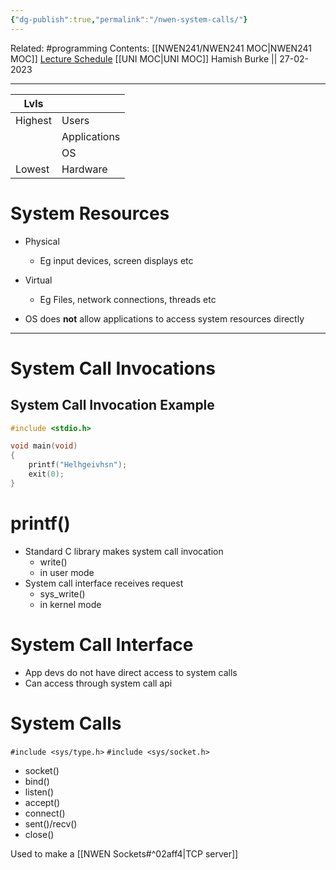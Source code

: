 ```yaml
---
{"dg-publish":true,"permalink":"/nwen-system-calls/"}
---
```


Related: #programming 
Contents: [[NWEN241/NWEN241 MOC\|NWEN241 MOC]]
[Lecture Schedule](https://ecs.wgtn.ac.nz/Courses/NWEN241_2023T1/LectureSchedule)
[[UNI MOC\|UNI MOC]]
Hamish Burke || 27-02-2023
***

| Lvls    |              |
| ------- | ------------ |
| Highest | Users        |
|         | Applications |
|         | OS           |
| Lowest  | Hardware     |

# System Resources

- Physical
	- Eg input devices, screen displays etc
- Virtual
	- Eg Files, network connections, threads etc


- OS does **not** allow applications to access system resources directly

***

# System Call Invocations

## System Call Invocation Example

```C
#include <stdio.h>

void main(void)
{
	printf("Helhgeivhsn");
	exit(0);
}
```

# printf()

- Standard C library makes system call invocation
	- write()
	- in user mode
- System call interface receives request
	- sys_write()
	- in kernel mode

# System Call Interface

- App devs do not have direct access to system calls
- Can access through system call api

# System Calls

`#include <sys/type.h>`
`#include <sys/socket.h>`

- socket()
- bind()
- listen()
- accept()
- connect()
- sent()/recv()
- close()

Used to make a [[NWEN Sockets#^02aff4\|TCP server]]

